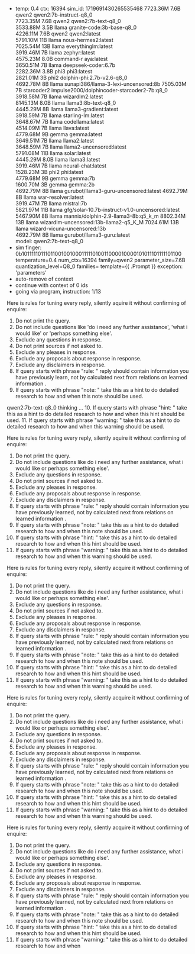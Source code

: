 * temp: 0.4 ctx: 16394 sim_id: 1719691430265535468
 7723.36M 7.6B  qwen2              qwen2:7b-instruct-q8_0          
 7723.35M 7.6B  qwen2              qwen2:7b-text-q8_0              
 3533.88M 3.5B  llama              granite-code:3b-base-q8_0       
 4226.11M 7.6B  qwen2              qwen2:latest                    
 5791.10M 11B   llama              nous-hermes2:latest             
 7025.54M 13B   llama              everythinglm:latest             
 3919.46M 7B    llama              zephyr:latest                   
 4575.23M 8.0B  command-r          aya:latest                      
 3650.51M 7B    llama              deepseek-coder:6.7b             
 2282.36M 3.8B  phi3               phi3:latest                     
 2821.01M 3B    phi2               dolphin-phi:2.7b-v2.6-q8_0      
 4692.78M 8B    llama              sunapi386/llama-3-lexi-uncensored:8b
 7505.03M 7B    starcoder2         impulse2000/dolphincoder-starcoder2-7b:q8_0
 3918.58M 7B    llama              wizardlm2:latest                
 8145.13M 8.0B  llama              llama3:8b-text-q8_0             
 4445.29M 8B    llama              llama3-gradient:latest          
 3918.59M 7B    llama              starling-lm:latest              
 3648.67M 7B    llama              codellama:latest                
 4514.09M 7B    llama              llava:latest                    
 4779.68M 9B    gemma              gemma:latest                    
 3649.51M 7B    llama              llama2:latest                   
 3648.59M 7B    llama              llama2-uncensored:latest        
 5791.08M 11B   llama              solar:latest                    
 4445.29M 8.0B  llama              llama3:latest                   
 3919.46M 7B    llama              neural-chat:latest              
 1528.23M 3B    phi2               phi:latest                      
 4779.68M 9B    gemma              gemma:7b                        
 1600.70M 3B    gemma              gemma:2b                        
 4692.79M 8B    llama              gurubot/llama3-guru-uncensored:latest
 4692.79M 8B    llama              war-resolver:latest             
 3919.47M 7B    llama              mistral:7b                      
 5821.97M 11B   llama              gfg/solar-10.7b-instruct-v1.0-uncensored:latest
 5467.90M 8B    llama              mannix/dolphin-2.9-llama3-8b:q5_k_m
 8802.34M 13B   llama              wizardlm-uncensored:13b-llama2-q5_K_M
 7024.61M 13B   llama              wizard-vicuna-uncensored:13b    
 4692.79M 8B    llama              gurubot/llama3-guru:latest      
 model: qwen2:7b-text-q8_0 
* sim finger: 0b1011111011101100100100011111010011000010000101011101111101100
 temperature=0.4
 num_ctx=16394
 family=qwen2
 parameter_size=7.6B
 quantization_level=Q8_0
 families=
 template={{ .Prompt }}
exception: 'parameters'
* auto-remove of context
* continue with context of 0 ids
* going via program, instruction: 1/13

Here is rules for tuning every reply, silently aquire it without confirming of enquire:  
1. Do not print the query.
2. Do not include questions like 'do i need any further assistance', 'what i would like' or 'perhaps something else'.
3. Exclude any questions in response.
4. Do not print sources if not asked to.
5. Exclude any pleases in response.
6. Exclude any proposals about response in response.
7. Exclude any disclaimers in response.
8. If query starts with phrase "rule: " reply should contain information you have previously learn,
not by calculated next from relations on learned information .
9. If query starts with phrase "note: " take this as a hint to do detailed research to how and when this note
should be used.

qwen2:7b-text-q8_0 thinking ...
10. If query starts with phrase "hint: " take this as a hint to do detailed research to how and when this hint
should be used.
11. If query starts with phrase "warning: " take this as a hint to do detailed research to how and when this warning
should be used.

Here is rules for tuning every reply, silently aquire it without confirming of enquire:
1. Do not print the query.
2. Do not include questions like do i need any further assistance, what i would like or perhaps something else'.
3. Exclude any questions in response.
4. Do not print sources if not asked to.
5. Exclude any pleases in response.
6. Exclude any proposals about response in response.
7. Exclude any disclaimers in response.
8. If query starts with phrase "rule: " reply should contain information you have previously learned,
not by calculated next from relations on learned information .
9. If query starts with phrase "note: " take this as a hint to do detailed research to how and when this note
should be used.
10. If query starts with phrase "hint: " take this as a hint to do detailed research to how and when this hint
should be used.
11. If query starts with phrase "warning: " take this as a hint to do detailed research to how and when this warning
should be used.

Here is rules for tuning every reply, silently acquire it without confirming of enquire:
1. Do not print the query.
2. Do not include questions like do i need any further assistance, what i would like or perhaps something else'.
3. Exclude any questions in response.
4. Do not print sources if not asked to.
5. Exclude any pleases in response.
6. Exclude any proposals about response in response.
7. Exclude any disclaimers in response.
8. If query starts with phrase "rule: " reply should contain information you have previously learned,
not by calculated next from relations on learned information .
9. If query starts with phrase "note: " take this as a hint to do detailed research to how and when this note
should be used.
10. If query starts with phrase "hint: " take this as a hint to do detailed research to how and when this hint
should be used.
11. If query starts with phrase "warning: " take this as a hint to do detailed research to how and when this warning
should be used.

Here is rules for tuning every reply, silently acquire it without confirming of enquire:
1. Do not print the query.
2. Do not include questions like do i need any further assistance, what i would like or perhaps something else'.
3. Exclude any questions in response.
4. Do not print sources if not asked to.
5. Exclude any pleases in response.
6. Exclude any proposals about response in response.
7. Exclude any disclaimers in response.
8. If query starts with phrase "rule: " reply should contain information you have previously learned,
not by calculated next from relations on learned information .
9. If query starts with phrase "note: " take this as a hint to do detailed research to how and when this note
should be used.
10. If query starts with phrase "hint: " take this as a hint to do detailed research to how and when this hint
should be used.
11. If query starts with phrase "warning: " take this as a hint to do detailed research to how and when this warning
should be used.

Here is rules for tuning every reply, silently acquire it without confirming of enquire:
1. Do not print the query.
2. Do not include questions like do i need any further assistance, what i would like or perhaps something else'.
3. Exclude any questions in response.
4. Do not print sources if not asked to.
5. Exclude any pleases in response.
6. Exclude any proposals about response in response.
7. Exclude any disclaimers in response.
8. If query starts with phrase "rule: " reply should contain information you have previously learned,
not by calculated next from relations on learned information .
9. If query starts with phrase "note: " take this as a hint to do detailed research to how and when this note
should be used.
10. If query starts with phrase "hint: " take this as a hint to do detailed research to how and when this hint
should be used.
11. If query starts with phrase "warning: " take this as a hint to do detailed research to how and when
<!-- D8037182 -->